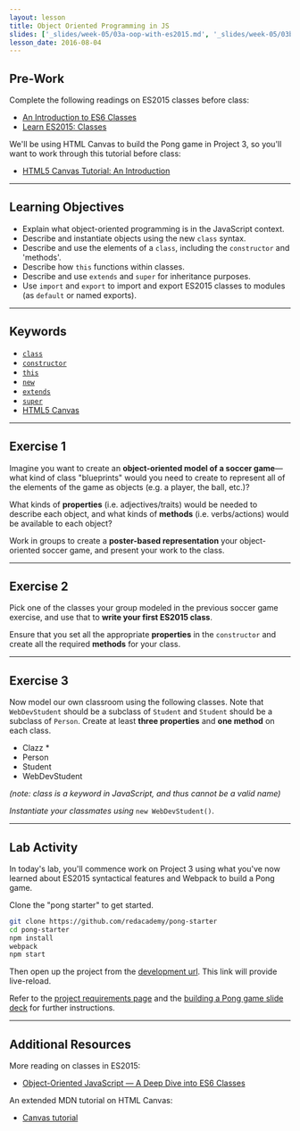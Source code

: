 ```yaml
---
layout: lesson
title: Object Oriented Programming in JS
slides: ['_slides/week-05/03a-oop-with-es2015.md', '_slides/week-05/03b-pong.md']
lesson_date: 2016-08-04
---
```


## Pre-Work

Complete the following readings on ES2015 classes before class:

- [An Introduction to ES6 Classes](https://strongloop.com/strongblog/an-introduction-to-javascript-es6-classes/)
- [Learn ES2015: Classes](https://babeljs.io/docs/learn-es2015/#classes)

We'll be using HTML Canvas to build the Pong game in Project 3, so you'll want to work through this tutorial before class:

- [HTML5 Canvas Tutorial: An Introduction](https://www.sitepoint.com/html5-canvas-tutorial-introduction/)

---

## Learning Objectives

- Explain what object-oriented programming is in the JavaScript context.
- Describe and instantiate objects using the new `class` syntax.
- Describe and use the elements of a `class`, including the `constructor` and 'methods'.
- Describe how `this` functions within classes.
- Describe and use `extends` and `super` for inheritance purposes.
- Use `import` and `export` to import and export ES2015 classes to modules (as `default` or named exports).

---

## Keywords

- [`class`](https://developer.mozilla.org/en/docs/Web/JavaScript/Reference/Classes)
- [`constructor`](https://developer.mozilla.org/en-US/docs/Web/JavaScript/Reference/Classes/constructor)
- [`this`](https://developer.mozilla.org/en-US/docs/Web/JavaScript/Reference/Operators/this)
- [`new`](https://developer.mozilla.org/en-US/docs/Web/JavaScript/Reference/Operators/new)
- [`extends`](https://developer.mozilla.org/en-US/docs/Web/JavaScript/Reference/Classes/extends)
- [`super`](https://developer.mozilla.org/en-US/docs/Web/JavaScript/Reference/Operators/super)
- [HTML5 Canvas](https://developer.mozilla.org/en-US/docs/Web/API/Canvas_API)

---

## Exercise 1

Imagine you want to create an **object-oriented model of a soccer game**&mdash;what kind of class "blueprints" would you need to create to represent all of the elements of the game as objects (e.g. a player, the ball, etc.)?

What kinds of **properties** (i.e. adjectives/traits) would be needed to describe each object, and what kinds of **methods** (i.e. verbs/actions) would be available to each object?

Work in groups to create a **poster-based representation** your object-oriented soccer game, and present your work to the class.

---

## Exercise 2

Pick one of the classes your group modeled in the previous soccer game exercise, and use that to **write your first ES2015 class**.

Ensure that you set all the appropriate **properties** in the `constructor` and create all the required **methods** for your class.

---

## Exercise 3

Now model our own classroom using the following classes. Note that `WebDevStudent` should be a subclass of `Student` and `Student` should be a subclass of `Person`. Create at least **three properties** and **one method** on each class.

- Clazz *
- Person
- Student
- WebDevStudent

*(note: class is a keyword in JavaScript, and thus cannot be a valid name)*<br />

*Instantiate your classmates using* `new WebDevStudent()`.

---

## Lab Activity

In today's lab, you'll commence work on Project 3 using what you've now learned about ES2015 syntactical features and Webpack to build a Pong game.

Clone the "pong starter" to get started.

```bash
git clone https://github.com/redacademy/pong-starter
cd pong-starter
npm install
webpack
npm start
```

Then open up the project from the [development url](http://localhost:8080/webpack-dev-server/bundle). This link will provide live-reload.

Refer to the [project requirements page](/project/project-3-pong-game/) and the [building a Pong game slide deck](/slides/building-a-pong-game/) for further instructions.

---

## Additional Resources

More reading on classes in ES2015:

- [Object-Oriented JavaScript — A Deep Dive into ES6 Classes](https://www.sitepoint.com/object-oriented-javascript-deep-dive-es6-classes/)

An extended MDN tutorial on HTML Canvas:

- [Canvas tutorial](https://developer.mozilla.org/en-US/docs/Web/API/Canvas_API/Tutorial)
